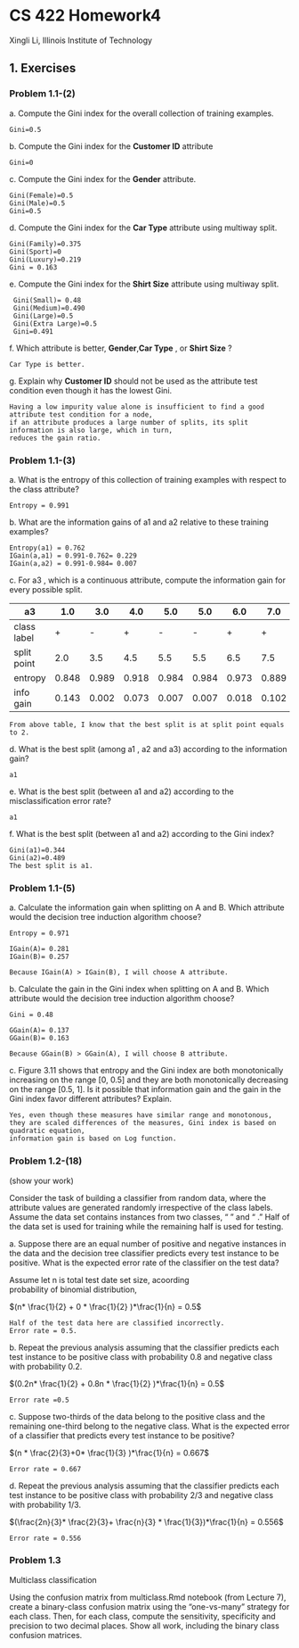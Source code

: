 # CS 422 Homework4

Xingli Li, Illinois Institute of Technology

## 1. Exercises

### Problem 1.1-(2)

a. Compute the Gini index for the overall collection of training examples.

```
Gini=0.5
```

b. Compute the Gini index for the **Customer ID** attribute

```
Gini=0
```

c. Compute the Gini index for the **Gender** attribute.

```
Gini(Female)=0.5
Gini(Male)=0.5
Gini=0.5
```

d. Compute the Gini index for the **Car Type** attribute using multiway split.

```
Gini(Family)=0.375
Gini(Sport)=0
Gini(Luxury)=0.219
Gini = 0.163
```

e. Compute the Gini index for the **Shirt Size** attribute using multiway split.

```
 Gini(Small)= 0.48
 Gini(Medium)=0.490
 Gini(Large)=0.5
 Gini(Extra Large)=0.5
 Gini=0.491
```

f. Which attribute is better, **Gender**,**Car Type** , or **Shirt Size** ?

```
Car Type is better.
```

g. Explain why **Customer ID**  should not be used as the attribute test condition even though it has the lowest Gini.

```
Having a low impurity value alone is insufficient to find a good attribute test condition for a node,
if an attribute produces a large number of splits, its split information is also large, which in turn, 
reduces the gain ratio.
```

### Problem 1.1-(3)

a. What is the entropy of this collection of training examples with respect to the class attribute?

```
Entropy = 0.991
```

b. What are the information gains of a1 and a2 relative to these training examples?

```
Entropy(a1) = 0.762
IGain(a,a1) = 0.991-0.762= 0.229
IGain(a,a2) = 0.991-0.984= 0.007
```

c. For a3 , which is a continuous attribute, compute the information gain for every possible split.



| a3          | 1.0   | 3.0   | 4.0   | 5.0   | 5.0   | 6.0   | 7.0   | 7.0   |
| ----------- | ----- | ----- | ----- | ----- | ----- | ----- | ----- | ----- |
| class label | +     | -     | +     | -     | -     | +     | +     | -     |
| split point | 2.0   | 3.5   | 4.5   | 5.5   | 5.5   | 6.5   | 7.5   | 7.5   |
| entropy     | 0.848 | 0.989 | 0.918 | 0.984 | 0.984 | 0.973 | 0.889 | 0.889 |
| info gain   | 0.143 | 0.002 | 0.073 | 0.007 | 0.007 | 0.018 | 0.102 | 0.102 |

```
From above table, I know that the best split is at split point equals to 2.
```

d. What is the best split (among a1 , a2 and a3) according to the information gain?

```
a1
```

e. What is the best split (between a1 and a2) according to the misclassification error rate?

```
a1
```

f. What is the best split (between a1 and a2) according to the Gini index?

```
Gini(a1)=0.344
Gini(a2)=0.489
The best split is a1.
```

### Problem 1.1-(5)

a. Calculate the information gain when splitting on A and B. Which attribute would the decision tree induction algorithm choose?

```
Entropy = 0.971

IGain(A)= 0.281
IGain(B)= 0.257

Because IGain(A) > IGain(B), I will choose A attribute.
```

b. Calculate the gain in the Gini index when splitting on A and B. Which attribute would the decision tree induction algorithm choose?

```
Gini = 0.48

GGain(A)= 0.137
GGain(B)= 0.163

Because GGain(B) > GGain(A), I will choose B attribute.
```

c. Figure 3.11 shows that entropy and the Gini index are both monotonically increasing on the range [0, 0.5] and they are both monotonically decreasing on the range [0.5, 1]. Is it possible that information gain and the gain in the Gini index favor different attributes? Explain.

```
Yes, even though these measures have similar range and monotonous, 
they are scaled differences of the measures, Gini index is based on quadratic equation, 
information gain is based on Log function.
```

### Problem 1.2-(18)

(show your work)

Consider the task of building a classifier from random data, where the attribute values are generated randomly irrespective of the class labels. Assume the data set contains instances from two classes, “ ” and “ .” Half of the data set is used for training while the remaining half is used for testing. 

a. Suppose there are an equal number of positive and negative instances in the data and the decision tree classifier predicts every test instance to be positive. What is the expected error rate of the classifier on the test data? 

Assume let n is total test date set size, acoording probability of binomial distribution,

$(n* \frac{1}{2} + 0 * \frac{1}{2} )*\frac{1}{n} = 0.5$

```
Half of the test data here are classified incorrectly.
Error rate = 0.5.
```

b. Repeat the previous analysis assuming that the classifier predicts each test instance to be positive class with probability 0.8 and negative class with probability 0.2.

$(0.2n* \frac{1}{2} + 0.8n * \frac{1}{2} )*\frac{1}{n} = 0.5$

```
Error rate =0.5
```

c. Suppose two-thirds of the data belong to the positive class and the remaining one-third belong to the negative class. What is the expected error of a classifier that predicts every test instance to be positive?

$(n * \frac{2}{3}+0* \frac{1}{3} )*\frac{1}{n} = 0.667$

```
Error rate = 0.667
```

d. Repeat the previous analysis assuming that the classifier predicts each test instance to be positive class with probability 2/3 and negative class with probability 1/3.

$(\frac{2n}{3}* \frac{2}{3}+ \frac{n}{3} * \frac{1}{3})*\frac{1}{n} = 0.556$

```
Error rate = 0.556
```



### Problem 1.3

Multiclass classification 

Using the confusion matrix from multiclass.Rmd notebook (from Lecture 7), create a binary-class confusion
matrix using the “one-vs-many” strategy for each class. Then, for each class, compute the sensitivity, specificity
and precision to two decimal places. Show all work, including the binary class confusion matrices.
